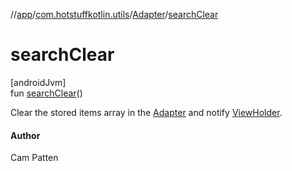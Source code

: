 //[app](../../../index.md)/[com.hotstuffkotlin.utils](../index.md)/[Adapter](index.md)/[searchClear](search-clear.md)

# searchClear

[androidJvm]\
fun [searchClear](search-clear.md)()

Clear the stored items array in the [Adapter](index.md) and notify [ViewHolder](-view-holder/index.md).

#### Author

Cam Patten
